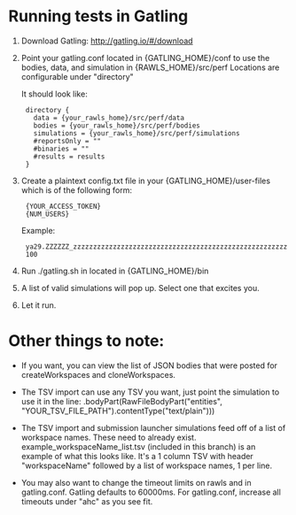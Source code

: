 # Running tests in Gatling

1. Download Gatling: http://gatling.io/#/download
2. Point your gatling.conf located in {GATLING_HOME}/conf to use the bodies, data, and simulation in {RAWLS_HOME}/src/perf
	Locations are configurable under "directory"

	It should look like:

	    directory {
          data = {your_rawls_home}/src/perf/data
          bodies = {your_rawls_home}/src/perf/bodies
          simulations = {your_rawls_home}/src/perf/simulations
          #reportsOnly = ""
          #binaries = ""
          #results = results
        }

3. Create a plaintext config.txt file in your {GATLING_HOME}/user-files which is of the following form:

    	{YOUR_ACCESS_TOKEN}
    	{NUM_USERS}

	Example:

    	ya29.ZZZZZZ_zzzzzzzzzzzzzzzzzzzzzzzzzzzzzzzzzzzzzzzzzzzzzzzzzzzzzz
        100

4. Run ./gatling.sh in located in {GATLING_HOME}/bin
5. A list of valid simulations will pop up. Select one that excites you.
6. Let it run.

# Other things to note:

- If you want, you can view the list of JSON bodies that were posted for createWorkspaces and cloneWorkspaces.

- The TSV import can use any TSV you want, just point the simulation to use it in the line:
	.bodyPart(RawFileBodyPart("entities", "YOUR_TSV_FILE_PATH").contentType("text/plain")))

- The TSV import and submission launcher simulations feed off of a list of workspace names. These need to already exist. example_workspaceName_list.tsv (included in this branch) is an example of what this looks like. It's a 1 column TSV with header "workspaceName" followed by a list of workspace names, 1 per line.

- You may also want to change the timeout limits on rawls and in gatling.conf. Gatling defaults to 60000ms. For gatling.conf, increase all timeouts under "ahc" as you see fit.
